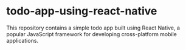 # todo-app-using-react-native
This repository contains a simple todo app built using React Native, a popular JavaScript framework for developing cross-platform mobile applications. 
